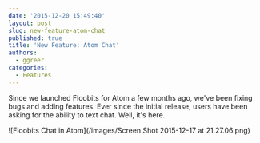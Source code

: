 ```yaml
---
date: '2015-12-20 15:49:40'
layout: post
slug: new-feature-atom-chat
published: true
title: 'New Feature: Atom Chat'
authors:
  - ggreer
categories:
  - Features
---
```


Since we launched Floobits for Atom a few months ago, we've been fixing bugs and adding features. Ever since the initial release, users have been asking for the ability to text chat. Well, it's here.

![Floobits Chat in Atom](/images/Screen Shot 2015-12-17 at 21.27.06.png)
